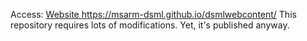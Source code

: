 Access: 
[Website
](https://msarm-dsml.github.io/dsmlwebcontent/)https://msarm-dsml.github.io/dsmlwebcontent/ 
This repository requires lots of modifications. Yet, it's published anyway. 
